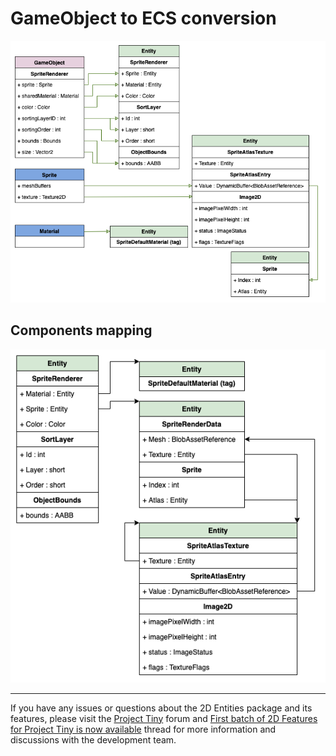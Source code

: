 # GameObject to ECS conversion

![](images\image_0.png)



## Components mapping

![](images\image_1.png)

---

If you have any issues or questions about the 2D Entities package and its features, please visit the [Project Tiny](https://forum.unity.com/forums/project-tiny.151/) forum and [First batch of 2D Features for Project Tiny is now available](https://forum.unity.com/threads/first-batch-of-2d-features-for-project-tiny-is-now-available.830652/) thread for more information and discussions with the development team.